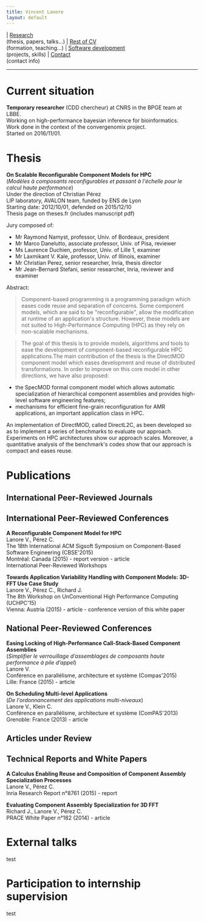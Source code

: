 ```yaml
---
title: Vincent Lanore
layout: default
---
```


| [Research](index.html)<br/>(thesis, papers, talks...) | [Rest of CV](cv.html)<br/>(formation, teaching...) | [Software development](soft.html)<br/>(projects, skills) | [Contact](contact.html)<br/>(contact info)

---------------------------------------------------------------

# Current situation

**Temporary researcher** (CDD chercheur) at CNRS in the BPGE team at LBBE.<br/>
Working on high-performance bayesian inference for bioinformatics.<br/>
Work done in the context of the convergenomix project.<br/>
Started on 2016/11/01.

# Thesis

**On Scalable Reconfigurable Component Models for HPC**<br/>
(*Modèles à composants reconfigurables et passant à l'échelle pour le calcul haute performance*)<br/>
Under the direction of Christian Pérez<br/>
LIP laboratory, AVALON team, funded by ENS de Lyon<br/>
Starting date: 2012/10/01, defended on 2015/12/10<br/>
Thesis page on theses.fr (includes manuscript pdf)

Jury composed of:<br/>
* Mr Raymond Namyst, professor, Univ. of Bordeaux, president
* Mr Marco Danelutto, associate professor, Univ. of Pisa, reviewer
* Ms Laurence Duchien, professor, Univ. of Lille 1, examiner
* Mr Laxmikant V. Kale, professor, Univ. of Illinois, examiner
* Mr Christian Perez, senior researcher, Inria, thesis director
* Mr Jean-Bernard Stefani, senior researcher, Inria, reviewer and examiner

Abstract:<br/>
> Component-based programming is a programming paradigm which eases code reuse and separation of concerns. Some component models, which are said to be "reconfigurable", allow the modification at runtime of an application's structure. However, these models are not suited to High-Performance Computing (HPC) as they rely on non-scalable mechanisms.

> The goal of this thesis is to provide models, algorithms and tools to ease the development of component-based reconfigurable HPC applications.The main contribution of the thesis is the DirectMOD component model which eases development and reuse of distributed transformations. In order to improve on this core model in other directions, we have also proposed:<br/>
* the SpecMOD formal component model which allows automatic specialization of hierarchical component assemblies and provides high-level software engineering features;
* mechanisms for efficient fine-grain reconfiguration for AMR applications, an important application class in HPC.

An implementation of DirectMOD, called DirectL2C, as been developed so as to implement a series of benchmarks to evaluate our approach. Experiments on HPC architectures show our approach scales. Moreover, a quantitative analysis of the benchmark's codes show that our approach is compact and eases reuse. 

# Publications

## International Peer-Reviewed Journals

## International Peer-Reviewed Conferences

**A Reconfigurable Component Model for HPC**<br/>
Lanore V., Pérez C.<br/>
The 18th International ACM Sigsoft Symposium on Component-Based Software Engineering (CBSE'2015)<br/>
Montréal: Canada (2015) - report version - article <br/>
International Peer-Reviewed Workshops

**Towards Application Variability Handling with Component Models: 3D-FFT Use Case Study**<br/>
Lanore V., Pérez C., Richard J.<br/>
The 8th Workshop on UnConventional High Performance Computing (UCHPC'15)<br/>
Vienna: Austria (2015) - article - conference version of this white paper

## National Peer-Reviewed Conferences

**Easing Locking of High-Performance Call-Stack-Based Component Assemblies**<br/>
(*Simplifier le verrouillage d’assemblages de composants haute performance à pile d’appel*)<br/>
Lanore V.<br/>
Conférence en parallélisme, architecture et système (Compas'2015) <br/>
Lille: France (2015) - article

**On Scheduling Multi-level Applications**<br/>
(*De l'ordonnancement des applications multi-niveaux*)<br/>
Lanore V., Klein C.<br/>
Conférence en parallélisme, architecture et système (ComPAS'2013) <br/>
Grenoble: France (2013) - article

## Articles under Review

## Technical Reports and White Papers

**A Calculus Enabling Reuse and Composition of Component Assembly Specialization Processes**<br/>
Lanore V., Pérez C.<br/>
Inria Research Report n°8761 (2015) - report

**Evaluating Component Assembly Specialization for 3D FFT**<br/>
Richard J., Lanore V., Pérez C.<br/>
PRACE White Paper n°182 (2014) - article

# External talks

test

# Participation to internship supervision

test
